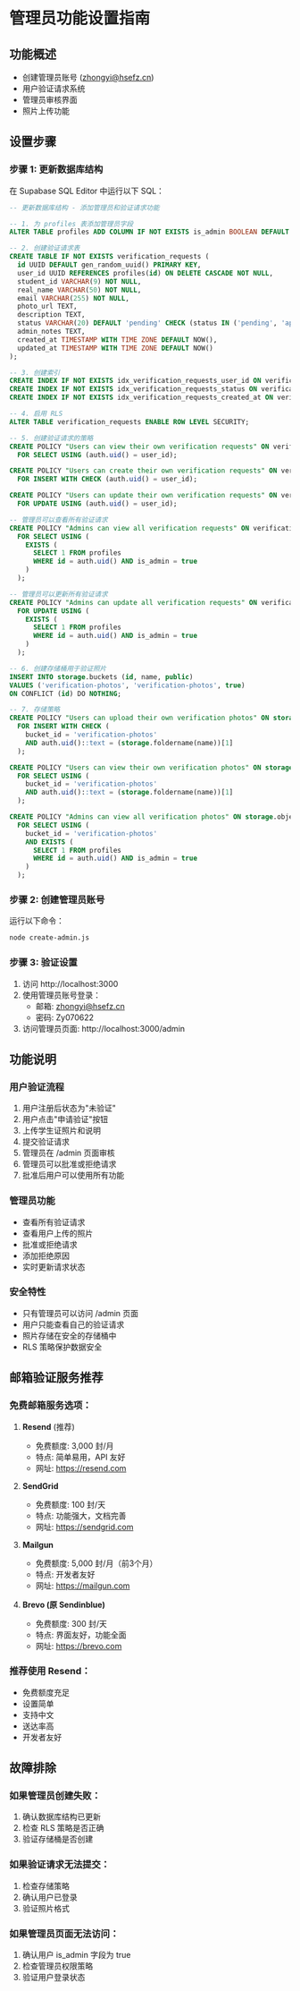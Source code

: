 # 管理员功能设置指南

## 功能概述
- 创建管理员账号 (zhongyi@hsefz.cn)
- 用户验证请求系统
- 管理员审核界面
- 照片上传功能

## 设置步骤

### 步骤 1: 更新数据库结构
在 Supabase SQL Editor 中运行以下 SQL：

```sql
-- 更新数据库结构 - 添加管理员和验证请求功能

-- 1. 为 profiles 表添加管理员字段
ALTER TABLE profiles ADD COLUMN IF NOT EXISTS is_admin BOOLEAN DEFAULT FALSE;

-- 2. 创建验证请求表
CREATE TABLE IF NOT EXISTS verification_requests (
  id UUID DEFAULT gen_random_uuid() PRIMARY KEY,
  user_id UUID REFERENCES profiles(id) ON DELETE CASCADE NOT NULL,
  student_id VARCHAR(9) NOT NULL,
  real_name VARCHAR(50) NOT NULL,
  email VARCHAR(255) NOT NULL,
  photo_url TEXT,
  description TEXT,
  status VARCHAR(20) DEFAULT 'pending' CHECK (status IN ('pending', 'approved', 'rejected')),
  admin_notes TEXT,
  created_at TIMESTAMP WITH TIME ZONE DEFAULT NOW(),
  updated_at TIMESTAMP WITH TIME ZONE DEFAULT NOW()
);

-- 3. 创建索引
CREATE INDEX IF NOT EXISTS idx_verification_requests_user_id ON verification_requests(user_id);
CREATE INDEX IF NOT EXISTS idx_verification_requests_status ON verification_requests(status);
CREATE INDEX IF NOT EXISTS idx_verification_requests_created_at ON verification_requests(created_at DESC);

-- 4. 启用 RLS
ALTER TABLE verification_requests ENABLE ROW LEVEL SECURITY;

-- 5. 创建验证请求的策略
CREATE POLICY "Users can view their own verification requests" ON verification_requests
  FOR SELECT USING (auth.uid() = user_id);

CREATE POLICY "Users can create their own verification requests" ON verification_requests
  FOR INSERT WITH CHECK (auth.uid() = user_id);

CREATE POLICY "Users can update their own verification requests" ON verification_requests
  FOR UPDATE USING (auth.uid() = user_id);

-- 管理员可以查看所有验证请求
CREATE POLICY "Admins can view all verification requests" ON verification_requests
  FOR SELECT USING (
    EXISTS (
      SELECT 1 FROM profiles 
      WHERE id = auth.uid() AND is_admin = true
    )
  );

-- 管理员可以更新所有验证请求
CREATE POLICY "Admins can update all verification requests" ON verification_requests
  FOR UPDATE USING (
    EXISTS (
      SELECT 1 FROM profiles 
      WHERE id = auth.uid() AND is_admin = true
    )
  );

-- 6. 创建存储桶用于验证照片
INSERT INTO storage.buckets (id, name, public) 
VALUES ('verification-photos', 'verification-photos', true)
ON CONFLICT (id) DO NOTHING;

-- 7. 存储策略
CREATE POLICY "Users can upload their own verification photos" ON storage.objects
  FOR INSERT WITH CHECK (
    bucket_id = 'verification-photos' 
    AND auth.uid()::text = (storage.foldername(name))[1]
  );

CREATE POLICY "Users can view their own verification photos" ON storage.objects
  FOR SELECT USING (
    bucket_id = 'verification-photos' 
    AND auth.uid()::text = (storage.foldername(name))[1]
  );

CREATE POLICY "Admins can view all verification photos" ON storage.objects
  FOR SELECT USING (
    bucket_id = 'verification-photos' 
    AND EXISTS (
      SELECT 1 FROM profiles 
      WHERE id = auth.uid() AND is_admin = true
    )
  );
```

### 步骤 2: 创建管理员账号
运行以下命令：
```bash
node create-admin.js
```

### 步骤 3: 验证设置
1. 访问 http://localhost:3000
2. 使用管理员账号登录：
   - 邮箱: zhongyi@hsefz.cn
   - 密码: Zy070622
3. 访问管理员页面: http://localhost:3000/admin

## 功能说明

### 用户验证流程
1. 用户注册后状态为"未验证"
2. 用户点击"申请验证"按钮
3. 上传学生证照片和说明
4. 提交验证请求
5. 管理员在 /admin 页面审核
6. 管理员可以批准或拒绝请求
7. 批准后用户可以使用所有功能

### 管理员功能
- 查看所有验证请求
- 查看用户上传的照片
- 批准或拒绝请求
- 添加拒绝原因
- 实时更新请求状态

### 安全特性
- 只有管理员可以访问 /admin 页面
- 用户只能查看自己的验证请求
- 照片存储在安全的存储桶中
- RLS 策略保护数据安全

## 邮箱验证服务推荐

### 免费邮箱服务选项：

1. **Resend** (推荐)
   - 免费额度: 3,000 封/月
   - 特点: 简单易用，API 友好
   - 网址: https://resend.com

2. **SendGrid**
   - 免费额度: 100 封/天
   - 特点: 功能强大，文档完善
   - 网址: https://sendgrid.com

3. **Mailgun**
   - 免费额度: 5,000 封/月（前3个月）
   - 特点: 开发者友好
   - 网址: https://mailgun.com

4. **Brevo (原 Sendinblue)**
   - 免费额度: 300 封/天
   - 特点: 界面友好，功能全面
   - 网址: https://brevo.com

### 推荐使用 Resend：
- 免费额度充足
- 设置简单
- 支持中文
- 送达率高
- 开发者友好

## 故障排除

### 如果管理员创建失败：
1. 确认数据库结构已更新
2. 检查 RLS 策略是否正确
3. 验证存储桶是否创建

### 如果验证请求无法提交：
1. 检查存储策略
2. 确认用户已登录
3. 验证照片格式

### 如果管理员页面无法访问：
1. 确认用户 is_admin 字段为 true
2. 检查管理员权限策略
3. 验证用户登录状态 